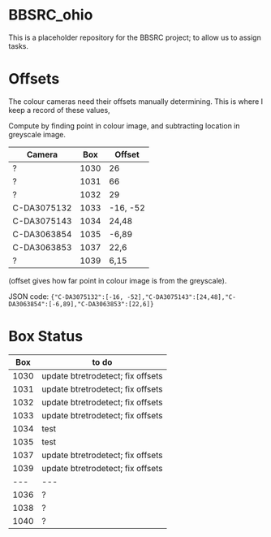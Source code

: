 # BBSRC_ohio
This is a placeholder repository for the BBSRC project; to allow us to assign tasks.

# Offsets
The colour cameras need their offsets manually determining. This is where I keep a record of these values,

Compute by finding point in colour image, and subtracting location in greyscale image.

| Camera | Box | Offset |
|--------|-----|--------|
|?|1030|26|65|
|?|1031|66|72|
|?|1032|29|37|
|C-DA3075132|1033|-16, -52|
|C-DA3075143|1034|24,48|
|C-DA3063854|1035|-6,89|
|C-DA3063853|1037|22,6|
|?|1039|6,15|

(offset gives how far point in colour image is from the greyscale).

JSON code:
```{"C-DA3075132":[-16, -52],"C-DA3075143":[24,48],"C-DA3063854":[-6,89],"C-DA3063853":[22,6]}```

# Box Status

| Box | to do |
|-----|-------|
|1030 | update btretrodetect; fix offsets |x
|1031 | update btretrodetect; fix offsets |x
|1032 | update btretrodetect; fix offsets |x
|1033 | update btretrodetect; fix offsets |x
|1034 | test |x
|1035 | test |x
|1037 | update btretrodetect; fix offsets |x
|1039 | update btretrodetect; fix offsets |x
|---|---|
|1036 | ? |
|1038 | ? |
|1040 | ? |
